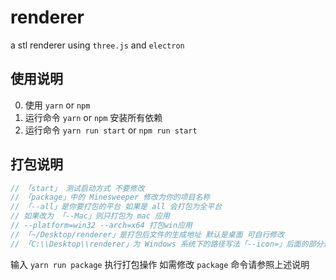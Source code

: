 # renderer

a stl renderer using `three.js` and `electron`


## 使用说明

0. 使用 `yarn` or `npm`
1. 运行命令 `yarn` or `npm` 安装所有依赖
2. 运行命令 `yarn run start` or `npm run start`


## 打包说明

```js
// 「start」 测试启动方式 不要修改
// 「package」中的 Minesweeper 修改为你的项目名称
// 「--all」是你要打包的平台 如果是 all 会打包为全平台
// 如果改为 「--Mac」则只打包为 mac 应用
// --platform=win32 --arch=x64 打包win应用
// 「~/Desktop/renderer」是打包后文件的生成地址 默认是桌面 可自行修改
// 「C:\\Desktop\\renderer」为 Windows 系统下的路径写法「--icon=」后面的部分是你打包应用的图标地址 自行替换
```

输入 `yarn run package` 执行打包操作
如需修改 `package` 命令请参照上述说明